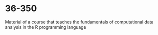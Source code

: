 # 36-350
Material of a course that teaches the fundamentals of computational data analysis in the R programming language
